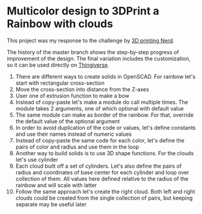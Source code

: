 # Multicolor design to 3DPrint a Rainbow with clouds

This project was my response to the challenge by [3D printing Nerd](https://www.youtube.com/watch?v=quFqjUUYN6E).

The history of the master branch shows the step-by-step progress of improvement of the design.
The final variation includes the customization, so it can be used directly on [Thingiverse](https://www.thingiverse.com/thing:3100539).

1. There are different ways to create solids in OpenSCAD. For rainbow let's start with rectangular
cross-section
2. Move the cross-section into distance from the Z-axes
3. User one of extrusion function to make a bow
4. Instead of copy-paste let's make a module do call multiple times. The module takes 2 arguments,
   one of which optional with default value
5. The same module can make as border of the rainbow. For that,
   override the default value of the optional argument
6. In order to avoid duplication of the code or values, let's define constants
and use their names instead of numeric values
7. Instead of copy-paste the same code for each color,
   let's define the pairs of color and radius and use them in the loop
8. Another way to build solids is to use 3D shape functions. For the clouds let's use cylinder
9. Each cloud built off a set of cylinders. Let's also define the pairs of radius and coordinates
of base center for each cylinder and loop over collection of them. All values here defined
   relative to the radius of the rainbow and will scale with latter
10. Follow the same approach let's create the right cloud. Both left and right clouds
    could be created from the single collection of pairs, but keeping separate may be useful later
